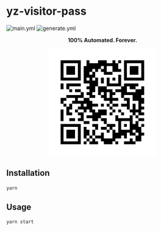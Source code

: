 # yz-visitor-pass

![main.yml](https://github.com/winstxnhdw/yz-visitor-pass/actions/workflows/main.yml/badge.svg)
![generate.yml](https://github.com/winstxnhdw/yz-visitor-pass/actions/workflows/generate.yml/badge.svg)

<p align="center">
    <b>100% Automated. Forever.</b>
</p>

<div align="center">
    <img src="resources/qr_code.svg" />
</div>

## Installation

```bash
yarn
```

## Usage

```bash
yarn start
```
